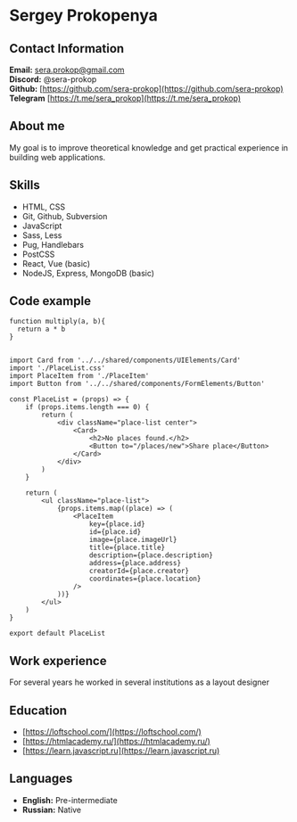 # Sergey Prokopenya

## Contact Information


**Email:** sera.prokop@gmail.com  
**Discord:** @sera-prokop  
**Github:**  [https://github.com/sera-prokop](https://github.com/sera-prokop)  
**Telegram** [https://t.me/sera_prokop](https://t.me/sera_prokop)

## About me


My goal is to improve theoretical knowledge and get practical experience in building web applications.

## Skills


* HTML, CSS
* Git, Github, Subversion
* JavaScript
* Sass, Less
* Pug, Handlebars
* PostCSS
* React, Vue (basic)
* NodeJS, Express, MongoDB (basic)

## Code example

```
function multiply(a, b){
  return a * b
}
```

```

import Card from '../../shared/components/UIElements/Card'
import './PlaceList.css'
import PlaceItem from './PlaceItem'
import Button from '../../shared/components/FormElements/Button'

const PlaceList = (props) => {
    if (props.items.length === 0) {
        return (
            <div className="place-list center">
                <Card>
                    <h2>No places found.</h2>
                    <Button to="/places/new">Share place</Button>
                </Card>
            </div>
        )
    }

    return (
        <ul className="place-list">
            {props.items.map((place) => (
                <PlaceItem
                    key={place.id}
                    id={place.id}
                    image={place.imageUrl}
                    title={place.title}
                    description={place.description}
                    address={place.address}
                    creatorId={place.creator}
                    coordinates={place.location}
                />
            ))}
        </ul>
    )
}

export default PlaceList

```

## Work experience


For several years he worked in several institutions as a layout designer

## Education


* [https://loftschool.com/](https://loftschool.com/)
* [https://htmlacademy.ru/](https://htmlacademy.ru/)
* [https://learn.javascript.ru](https://learn.javascript.ru)

## Languages


* **English:** Pre-intermediate
* **Russian:** Native


